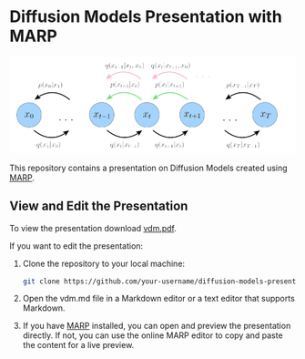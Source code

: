 # Diffusion Models Presentation with MARP


<p align="center">
  <img src="figs/l_t_1.png" alt="Diffusion Models" width="600"/>
</p>

This repository contains a presentation on Diffusion Models created using [MARP](https://marp.app/).


## View and Edit the Presentation

To view the presentation download [vdm.pdf](https://github.com/zelaki/vdm_presentation/blob/master/vdm.pdf).

If you want to edit the presentation:

1. Clone the repository to your local machine:

   ```bash
   git clone https://github.com/your-username/diffusion-models-presentation.git
    ```
2. Open the vdm.md file in a Markdown editor or a text editor that supports Markdown.
3. If you have [MARP](https://marp.app/) installed, you can open and preview the presentation directly. If not, you can use the online MARP editor to copy and paste the content for a live preview.

